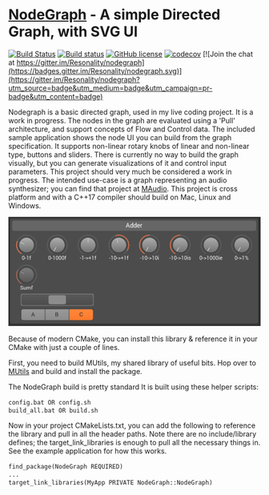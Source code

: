 [NodeGraph](https://github.com/cmaughan/nodegraph) - A simple Directed Graph, with SVG UI
===================================================================================================

[![Build Status](https://travis-ci.org/cmaughan/nodegraph.svg?branch=master)](https://travis-ci.org/cmaughan/nodegraph)
[![Build status](https://ci.appveyor.com/api/projects/status/9hgmooahite233av?svg=true)](https://ci.appveyor.com/project/cmaughan/nodegraph)
[![GitHub license](https://img.shields.io/badge/license-MIT-blue.svg)](https://github.com/cmaughan/nodegraph/blob/master/LICENSE)
[![codecov](https://codecov.io/gh/cmaughan/nodegraph/branch/master/graph/badge.svg)](https://codecov.io/gh/cmaughan/nodegraph)
[![Join the chat at https://gitter.im/Resonality/nodegraph](https://badges.gitter.im/Resonality/nodegraph.svg)](https://gitter.im/Resonality/nodegraph?utm_source=badge&utm_medium=badge&utm_campaign=pr-badge&utm_content=badge) 

Nodegraph is a basic directed graph, used in my live coding project.  It is a work in progress.  The nodes in the graph are evaluated using a 'Pull' architecture, and support concepts of Flow and Control data.  The included sample application shows the node UI you can build from the graph specification. It supports non-linear rotary knobs of linear and non-linear type, buttons and sliders.  There is currently no way to build the graph visually, but you can generate visualizations of it and control input parameters.  This project should very much be considered a work in progress.  The intended use-case is a graph representing an audio synthesizer; you can find that project at [MAudio](https://github.com/cmaughan/MAudio).  This project is cross platform and with a C++17 compiler should build on Mac, Linux and Windows.

![ImGui](screenshots/sample.png)

Because of modern CMake, you can install this library & reference it in your CMake with just a couple of lines.

First, you need to build MUtils, my shared library of useful bits. Hop over to [MUtils](https://github.com/cmaughan/MUtils) and build and install the package.

The NodeGraph build is pretty standard
It is built using these helper scripts:

```
config.bat OR config.sh
build_all.bat OR build.sh
```

Now in your project CMakeLists.txt, you can add the following to reference the library and pull in all the header paths.  Note there are no include/library defines; the target_link_libraries is enough to pull all the necessary things in.  See the example application for how this works.

```
find_package(NodeGraph REQUIRED)
...
target_link_libraries(MyApp PRIVATE NodeGraph::NodeGraph)
```


